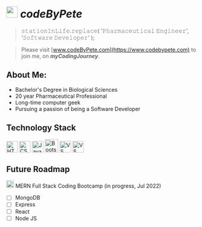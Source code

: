 # <img src='https://www.codebypete.com/pics/pharma2code_icon.gif' alt='codeByPete logo' width='30'> ***codeByPete***

>𝚜𝚝𝚊𝚝𝚒𝚘𝚗𝙸𝚗𝙻𝚒𝚏𝚎.𝚛𝚎𝚙𝚕𝚊𝚌𝚎( '𝙿𝚑𝚊𝚛𝚖𝚊𝚌𝚎𝚞𝚝𝚒𝚌𝚊𝚕 𝙴𝚗𝚐𝚒𝚗𝚎𝚎𝚛', '𝚂𝚘𝚏𝚝𝚠𝚊𝚛𝚎 𝙳𝚎𝚟𝚎𝚕𝚘𝚙𝚎𝚛' );

>Please visit [www.codeByPete.com](https://www.codebypete.com) to join me, on ***myCodingJourney***.  

## About Me: 
- Bachelor's Degree in Biological Sciences
- 20 year Pharmaceutical Professional
- Long-time computer geek
- Pursuing a passion of being a Software Developer

## Technology Stack
<img src='https://www.codebypete.com/pics/about/html5_logo.gif' alt='HTML5 logo' width='30'> <img src='https://www.codebypete.com/pics/about/css3_logo.gif' alt='CSS3 logo' width='30'> <img src='https://www.codebypete.com/pics/about/javascript_logo.gif' alt='JavaScript logo' width='30'> <img src='https://www.codebypete.com/pics/about/bootstrap-logo.svg' alt='Bootstrap logo' width='35'> <img src='https://www.codebypete.com/pics/about/gitLogoOrangeRed.png' alt='VS Code logo' width='30'> <img src='https://www.codebypete.com/pics/about/vsCodeLogo.png' alt='VS Code logo' width='30'>

## Future Roadmap
<img src='https://www.codebypete.com/pics/about/mitxPro_logoStacked.jpg' alt='MIT xPro logo' width='20'> MERN Full Stack Coding Bootcamp (in progress, Jul 2022)
- [ ] MongoDB
- [ ] Express
- [ ] React
- [ ] Node JS

